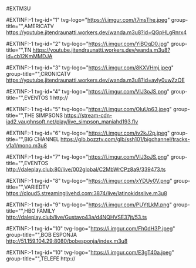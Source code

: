#EXTM3U

#EXTINF:-1 tvg-id="1" tvg-logo="https://i.imgur.com/t7msThe.jpeg" group-title="",AMERICATV
https://youtube.jitendraunatti.workers.dev/wanda.m3u8?id=QGpHLgRnrx4

#EXTINF:-1 tvg-id="2" tvg-logo="https://i.imgur.com/YiBOqD0.jpg" group-title="",TN 
https://youtube.jitendraunatti.workers.dev/wanda.m3u8?id=cb12KmMMDJA

#EXTINF:-1 tvg-id="3" tvg-logo="https://i.imgur.com/8KXVHmj.jpeg" group-title="",CRONICATV
https://youtube.jitendraunatti.workers.dev/wanda.m3u8?id=avly0uwZzOE

#EXTINF:-1 tvg-id="4" tvg-logo="https://i.imgur.com/VIJ3oJS.png" group-title="",EVENTOS 1
http://

#EXTINF:-1 tvg-id="5" tvg-logo="https://i.imgur.com/OIuUp63.jpeg" group-title="",THE SIMPSONS
https://stream-cdn-iad2.vaughnsoft.net/play/live_simpson_maniahd193.flv

#EXTINF:-1 tvg-id="6" tvg-logo="https://i.imgur.com/iv2kJ2p.jpeg" group-title="",BIG CHANNEL
https://glb.bozztv.com/glb/ssh101/bigchannel/tracks-v1a1/mono.m3u8

#EXTINF:-1 tvg-id="7" tvg-logo="https://i.imgur.com/VIJ3oJS.png" group-title="",EVENTOS 
http://daleplay.club:80/live/002global/C2MbWrCPz8a9/339473.ts

#EXTINF:-1 tvg-id="8" tvg-logo="https://i.imgur.com/xYDUy0V.png" group-title="",VARIEDTV
https://cloud5.streaminglivehd.com:3874/live/latinokidsslive.m3u8

#EXTINF:-1 tvg-id="9" tvg-logo="https://i.imgur.com/PUYtLkM.png" group-title="",HBO FAMILY
http://daleplay.club/live/Gustavo43a/d4NQHVSE37jt/53.ts

#EXTINF:-1 tvg-id="10" tvg-logo="https://i.imgur.com/Fh0dH3P.jpeg" group-title="",BOB ESPONJA
http://51.159.104.29:8080/bobesponja/index.m3u8

#EXTINF:-1 tvg-id="10" tvg-logo="https://i.imgur.com/E3gT40a.jpeg" group-title="",TELEFE 
http://




